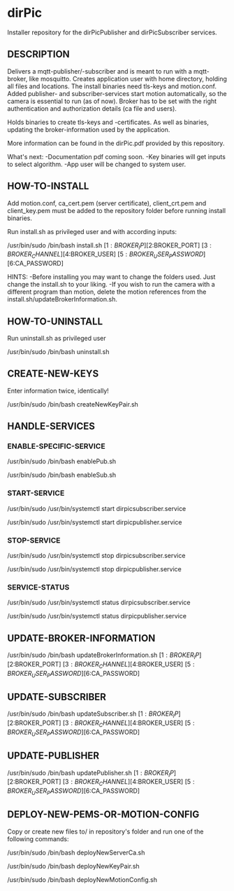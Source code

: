 # dirPic

Installer repository for the dirPicPublisher and dirPicSubscriber services.

## DESCRIPTION

Delivers a mqtt-publisher/-subscriber and is meant to run with a mqtt-broker, like mosquitto.
Creates application user with home directory, holding all files and locations.
The install binaries need tls-keys and motion.conf.
Added publisher- and subscriber-services start motion automatically, so the camera is essential to run (as of now).
Broker has to be set with the right authentication and authorization details (ca file and users).

Holds binaries to create tls-keys and -certificates. As well as binaries, updating the broker-information used by the application.

More information can be found in the dirPic.pdf provided by this repository.

What's next:
    -Documentation pdf coming soon.
    -Key binaries will get inputs to select algorithm.
    -App user will be changed to system user.

## HOW-TO-INSTALL

Add motion.conf, ca_cert.pem (server certificate), client_crt.pem and client_key.pem must be added to the repository folder before running install binaries.

Run install.sh as privileged user and with according inputs:

/usr/bin/sudo /bin/bash install.sh [$1:BROKER_IP] [$2:BROKER_PORT] [$3:BROKER_CHANNEL] [$4:BROKER_USER] [$5:BROKER_USER_PASSWORD] [$6:CA_PASSWORD]

HINTS:
    -Before installing you may want to change the folders used. Just change the install.sh to your liking.
    -If you wish to run the camera with a different program than motion, delete the motion references from the
     install.sh/updateBrokerInformation.sh.

## HOW-TO-UNINSTALL

Run uninstall.sh as privileged user

/usr/bin/sudo /bin/bash uninstall.sh

## CREATE-NEW-KEYS

Enter information twice, identically!

/usr/bin/sudo /bin/bash createNewKeyPair.sh

## HANDLE-SERVICES

### ENABLE-SPECIFIC-SERVICE

/usr/bin/sudo /bin/bash enablePub.sh

/usr/bin/sudo /bin/bash enableSub.sh

### START-SERVICE

/usr/bin/sudo /usr/bin/systemctl start dirpicsubscriber.service

/usr/bin/sudo /usr/bin/systemctl start dirpicpublisher.service

### STOP-SERVICE

/usr/bin/sudo /usr/bin/systemctl stop dirpicsubscriber.service

/usr/bin/sudo /usr/bin/systemctl stop dirpicpublisher.service

### SERVICE-STATUS

/usr/bin/sudo /usr/bin/systemctl status dirpicsubscriber.service

/usr/bin/sudo /usr/bin/systemctl status dirpicpublisher.service

## UPDATE-BROKER-INFORMATION

/usr/bin/sudo /bin/bash updateBrokerInformation.sh [$1:BROKER_IP] [$2:BROKER_PORT] [$3:BROKER_CHANNEL] [$4:BROKER_USER] [$5:BROKER_USER_PASSWORD] [$6:CA_PASSWORD]

## UPDATE-SUBSCRIBER

/usr/bin/sudo /bin/bash updateSubscriber.sh [$1:BROKER_IP] [$2:BROKER_PORT] [$3:BROKER_CHANNEL] [$4:BROKER_USER] [$5:BROKER_USER_PASSWORD] [$6:CA_PASSWORD]

## UPDATE-PUBLISHER

/usr/bin/sudo /bin/bash updatePublisher.sh [$1:BROKER_IP] [$2:BROKER_PORT] [$3:BROKER_CHANNEL] [$4:BROKER_USER] [$5:BROKER_USER_PASSWORD] [$6:CA_PASSWORD]

## DEPLOY-NEW-PEMS-OR-MOTION-CONFIG

Copy or create new files to/ in repository's folder and run one of the following commands:

/usr/bin/sudo /bin/bash deployNewServerCa.sh

/usr/bin/sudo /bin/bash deployNewKeyPair.sh

/usr/bin/sudo /bin/bash deployNewMotionConfig.sh
